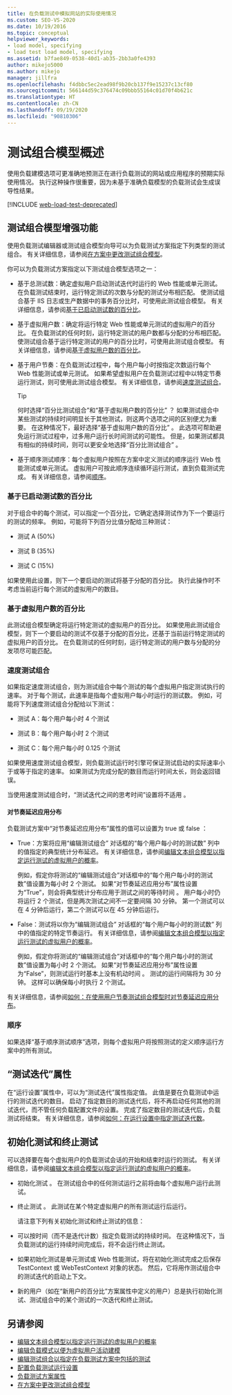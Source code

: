```yaml
---
title: 在负载测试中模拟网站的实际使用情况
ms.custom: SEO-VS-2020
ms.date: 10/19/2016
ms.topic: conceptual
helpviewer_keywords:
- load model, specifying
- load test load model, specifying
ms.assetid: b7fae849-0538-40d1-ab35-2bb3a0fe4393
author: mikejo5000
ms.author: mikejo
manager: jillfra
ms.openlocfilehash: f4dbbc5ec2ead98f9b20cb137f9e15237c13cf80
ms.sourcegitcommit: 566144d59c376474c09bbb55164c01d70f4b621c
ms.translationtype: HT
ms.contentlocale: zh-CN
ms.lasthandoff: 09/19/2020
ms.locfileid: "90810306"
---
```

# <a name="test-mix-models-overview"></a>测试组合模型概述

使用负载建模选项可更准确地预测正在进行负载测试的网站或应用程序的预期实际使用情况。 执行这种操作很重要，因为未基于准确负载模型的负载测试会生成误导性结果。

[!INCLUDE [web-load-test-deprecated](includes/web-load-test-deprecated.md)]

## <a name="test-mix-model-enhancements"></a>测试组合模型增强功能

使用负载测试编辑器或测试组合模型向导可以为负载测试方案指定下列类型的测试组合。 有关详细信息，请参阅[在方案中更改测试组合模型](../test/edit-test-mix-models-to-specify-the-probability-of-a-virtual-user-running-a-test.md)。

你可以为负载测试方案指定以下测试组合模型选项之一：

-  基于总测试数：确定虚拟用户启动测试迭代时运行的 Web 性能或单元测试。 在负载测试结束时，运行特定测试的次数与分配的测试分布相匹配。 使测试组合基于 IIS 日志或生产数据中的事务百分比时，可使用此测试组合模型。 有关详细信息，请参阅[基于已启动测试数的百分比](#BasedOnTestsStarted)。

-  基于虚拟用户数：确定将运行特定 Web 性能或单元测试的虚拟用户的百分比。 在负载测试的任何时刻，运行特定测试的用户数都与分配的分布相匹配。 使测试组合基于运行特定测试的用户的百分比时，可使用此测试组合模型。 有关详细信息，请参阅[基于虚拟用户数的百分比](#PercentageBasedonVirtualUsers)。

-  基于用户节奏：在负载测试过程中，每个用户每小时按指定次数运行每个 Web 性能测试或单元测试。 如果希望虚拟用户在负载测试过程中以特定节奏运行测试，则可使用此测试组合模型。 有关详细信息，请参阅[速度测试组合](#PacingTestMix)。

    > [!TIP]
    > 何时选择“百分比测试组合”和“基于虚拟用户数的百分比”   ？ 如果测试组合中某些测试的持续时间明显长于其他测试，则这两个选项之间的区别便尤为重要。 在这种情况下，最好选择“基于虚拟用户数的百分比”  。 此选项可帮助避免运行测试过程中，过多用户运行长时间测试的可能性。 但是，如果测试都具有相似的持续时间，则可以更安全地选择“百分比测试组合”  。

-  基于顺序测试顺序：每个虚拟用户按照在方案中定义测试的顺序运行 Web 性能测试或单元测试。 虚拟用户可按此顺序连续循环运行测试，直到负载测试完成。 有关详细信息，请参阅[顺序](#SequentialOrder)。

### <a name="percentage-based-on-tests-started"></a><a name="BasedOnTestsStarted"></a> 基于已启动测试数的百分比

对于组合中的每个测试，可以指定一个百分比，它确定选择测试作为下一个要运行的测试的频率。 例如，可能将下列百分比值分配给三种测试：

- 测试 A (50%)

- 测试 B (35%)

- 测试 C (15%)

如果使用此设置，则下一个要启动的测试将基于分配的百分比。 执行此操作时不考虑当前运行每个测试的虚拟用户的数目。

### <a name="percentage-based-on-virtual-users"></a><a name="PercentageBasedonVirtualUsers"></a> 基于虚拟用户数的百分比
此测试组合模型确定将运行特定测试的虚拟用户的百分比。 如果使用此测试组合模型，则下一个要启动的测试不仅基于分配的百分比，还基于当前运行特定测试的虚拟用户的百分比。 在负载测试的任何时刻，运行特定测试的用户数与分配的分发项尽可能匹配。

### <a name="pacing-test-mix"></a><a name="PacingTestMix"></a> 速度测试组合

如果指定速度测试组合，则为测试组合中每个测试的每个虚拟用户指定测试执行的速率。 对于每个测试，此速率是指每个虚拟用户每小时运行的测试数。 例如，可能将下列速度测试组合分配给以下测试：

- 测试 A：每个用户每小时 4 个测试

- 测试 B：每个用户每小时 2 个测试

- 测试 C：每个用户每小时 0.125 个测试

如果使用速度测试组合模型，则负载测试运行时引擎可保证测试启动的实际速率小于或等于指定的速率。 如果测试为完成分配的数目而运行时间太长，则会返回错误。

当使用速度测试组合时，“测试迭代之间的思考时间”设置将不适用  。

#### <a name="apply-distribution-to-pacing-delay"></a>对节奏延迟应用分布
负载测试方案中“对节奏延迟应用分布”属性的值可以设置为 true 或 false  ：

-  True：方案将应用“编辑测试组合”  对话框的“每个用户每小时的测试数”  列中的值指定的典型统计分布延迟。 有关详细信息，请参阅[编辑文本组合模型以指定运行测试的虚拟用户的概率](../test/edit-test-mix-models-to-specify-the-probability-of-a-virtual-user-running-a-test.md)。

   例如，假定你将测试的“编辑测试组合”对话框中的“每个用户每小时的测试数”值设置为每小时 2 个测试。 如果“对节奏延迟应用分布”属性设置为“True”，则会将典型统计分布应用于测试之间的等待时间   。 用户每小时仍将运行 2 个测试，但是两次测试之间不一定要间隔 30 分钟。 第一个测试可以在 4 分钟后运行，第二个测试可以在 45 分钟后运行。

-  False：测试将以你为“编辑测试组合”  对话框的“每个用户每小时的测试数”  列中的值指定的特定节奏运行。 有关详细信息，请参阅[编辑文本组合模型以指定运行测试的虚拟用户的概率](../test/edit-test-mix-models-to-specify-the-probability-of-a-virtual-user-running-a-test.md)。

   例如，假定你将测试的“编辑测试组合”对话框中的“每个用户每小时的测试数”值设置为每小时 2 个测试。 如果“对节奏延迟应用分布”属性设置为“False”，则测试运行时基本上没有机动时间   。 测试的运行间隔将为 30 分钟。 这样可以确保每小时执行 2 个测试。

  有关详细信息，请参阅[如何：在使用用户节奏测试组合模型时对节奏延迟应用分布](../test/how-to-apply-distribution-to-pacing-delay-when-using-a-user-pace-test-mix-model.md)。

### <a name="sequential-order"></a><a name="SequentialOrder"></a> 顺序
如果选择“基于顺序测试顺序”选项，则每个虚拟用户将按照测试的定义顺序运行方案中的所有测试。

## <a name="test-iterations-property"></a>“测试迭代”属性
在“运行设置”属性中，可以为“测试迭代”属性指定值。 此值是要在负载测试中运行的测试迭代的数目。 启动了指定数目的测试迭代后，将不再启动任何其他的测试迭代，而不管任何负载配置文件的设置。 完成了指定数目的测试迭代后，负载测试将结束。 有关详细信息，请参阅[如何：在运行设置中指定测试迭代数](../test/how-to-specify-the-number-of-test-iterations-in-a-load-test.md)。

## <a name="initialize-and-terminate-tests"></a>初始化测试和终止测试
可以选择要在每个虚拟用户的负载测试会话的开始和结束时运行的测试。 有关详细信息，请参阅[编辑文本组合模型以指定运行测试的虚拟用户的概率](../test/edit-test-mix-models-to-specify-the-probability-of-a-virtual-user-running-a-test.md)。

- 初始化测试  。 在测试组合中的任何测试运行之前将由每个虚拟用户运行此测试。

- 终止测试  。 此测试在某个特定虚拟用户的所有测试运行后运行。

  请注意下列有关初始化测试和终止测试的信息：

- 可以按时间（而不是迭代计数）指定负载测试的持续时间。 在这种情况下，当负载测试的运行持续时间完成后，将不会运行终止测试。

- 如果初始化测试是单元测试或 Web 性能测试，将在初始化测试完成之后保存 TestContext 或 WebTestContext 对象的状态。 然后，它将用作测试组合中的测试迭代的启动上下文。

- 新的用户（如在“新用户的百分比”方案属性中定义的用户）总是执行初始化测试、测试组合中的某个测试的一次迭代和终止测试。

## <a name="see-also"></a>另请参阅

- [编辑文本组合模型以指定运行测试的虚拟用户的概率](../test/edit-test-mix-models-to-specify-the-probability-of-a-virtual-user-running-a-test.md)
- [编辑负载模式以便为虚拟用户活动建模](../test/edit-load-patterns-to-model-virtual-user-activities.md)
- [编辑测试组合以指定在负载测试方案中包括的测试](../test/edit-the-test-mix-to-specify-which-web-browsers-types-in-a-load-test-scenario.md)
- [配置负载测试运行设置](../test/configure-load-test-run-settings.md)
- [负载测试方案属性](../test/load-test-scenario-properties.md)
- [在方案中更改测试组合模型](../test/edit-test-mix-models-to-specify-the-probability-of-a-virtual-user-running-a-test.md)
